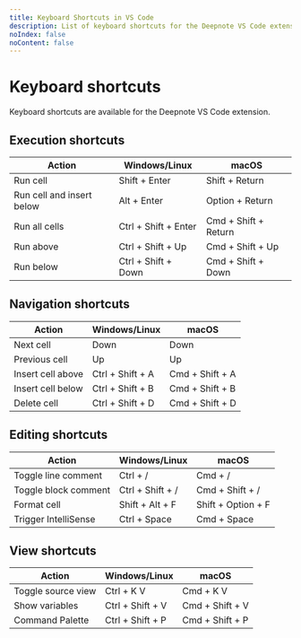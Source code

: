 ```yaml
---
title: Keyboard Shortcuts in VS Code
description: List of keyboard shortcuts for the Deepnote VS Code extension.
noIndex: false
noContent: false
---
```


# Keyboard shortcuts

Keyboard shortcuts are available for the Deepnote VS Code extension.

## Execution shortcuts

| Action                    | Windows/Linux        | macOS                |
| ------------------------- | -------------------- | -------------------- |
| Run cell                  | Shift + Enter        | Shift + Return       |
| Run cell and insert below | Alt + Enter          | Option + Return      |
| Run all cells             | Ctrl + Shift + Enter | Cmd + Shift + Return |
| Run above                 | Ctrl + Shift + Up    | Cmd + Shift + Up     |
| Run below                 | Ctrl + Shift + Down  | Cmd + Shift + Down   |

## Navigation shortcuts

| Action            | Windows/Linux    | macOS           |
| ----------------- | ---------------- | --------------- |
| Next cell         | Down             | Down            |
| Previous cell     | Up               | Up              |
| Insert cell above | Ctrl + Shift + A | Cmd + Shift + A |
| Insert cell below | Ctrl + Shift + B | Cmd + Shift + B |
| Delete cell       | Ctrl + Shift + D | Cmd + Shift + D |

## Editing shortcuts

| Action               | Windows/Linux    | macOS              |
| -------------------- | ---------------- | ------------------ |
| Toggle line comment  | Ctrl + /         | Cmd + /            |
| Toggle block comment | Ctrl + Shift + / | Cmd + Shift + /    |
| Format cell          | Shift + Alt + F  | Shift + Option + F |
| Trigger IntelliSense | Ctrl + Space     | Cmd + Space        |

## View shortcuts

| Action             | Windows/Linux    | macOS           |
| ------------------ | ---------------- | --------------- |
| Toggle source view | Ctrl + K V       | Cmd + K V       |
| Show variables     | Ctrl + Shift + V | Cmd + Shift + V |
| Command Palette    | Ctrl + Shift + P | Cmd + Shift + P |
